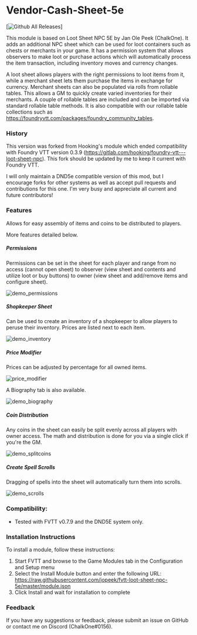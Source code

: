 # Vendor-Cash-Sheet-5e
[![Github All Releases](https://img.shields.io/github/downloads/jopeek/fvtt-loot-sheet-npc-5e/total.svg)]

This module is based on Loot Sheet NPC 5E by Jan Ole Peek (ChalkOne). It adds an additional NPC sheet which can be used for loot containers such as chests or merchants in your game. It has a permission system that allows observers to make loot or purchase actions which will automatically process the item transaction, including inventory moves and currency changes. 

A loot sheet allows players with the right permissions to loot items from it, while a merchant sheet lets them purchase the items in exchange for currency. Merchant sheets can also be populated via rolls from rollable tables. This allows a GM to quickly create varied inventories for their merchants. A couple of rollable tables are included and can be imported via standard rollable table methods. It is also compatible with our rollable table collections such as https://foundryvtt.com/packages/foundry_community_tables.

### History

This version was forked from Hooking's module which ended compatibility with Foundry VTT version 0.3.9 (https://gitlab.com/hooking/foundry-vtt---loot-sheet-npc). This fork should be updated by me to keep it current with Foundry VTT.

I will only maintain a DND5e compatible version of this mod, but I encourage forks for other systems as well as accept pull requests and contributions for this one. I'm very busy and appreciate all current and future contributors!

### Features

Allows for easy assembly of items and coins to be distributed to players.

More features detailed below.

##### Permissions
Permissions can be set in the sheet for each player and range from no access (cannot open sheet) to observer (view sheet and contents and utilize loot or buy buttons) to owner (view sheet and add/remove items and configure sheet).

![demo_permissions](https://thumbs.gfycat.com/CaringWildKoi-size_restricted.gif)

##### Shopkeeper Sheet
Can be used to create an inventory of a shopkeeper to allow players to peruse their inventory. Prices are listed next to each item.

![demo_inventory](https://raw.githubusercontent.com/jopeek/fvtt-loot-sheet-npc-5e/master/images/demo_inventory.jpg)

##### Price Modifier
Prices can be adjusted by percentage for all owned items.

![price_modifier](https://thumbs.gfycat.com/WelloffFortunateInganue-size_restricted.gif)

A Biography tab is also available.

![demo_biography](https://raw.githubusercontent.com/jopeek/fvtt-loot-sheet-npc-5e/master/images/demo_biography.jpg)

##### Coin Distribution
Any coins in the sheet can easily be split evenly across all players with owner access. The math and distribution is done for you via a single click if you're the GM.

![demo_splitcoins](https://thumbs.gfycat.com/ElementaryDependentGalapagosdove-size_restricted.gif)

##### Create Spell Scrolls
Dragging of spells into the sheet will automatically turn them into scrolls.

![demo_scrolls](https://thumbs.gfycat.com/LividAccurateFluke-size_restricted.gif)

### Compatibility:
- Tested with FVTT v0.7.9 and the DND5E system only.

### Installation Instructions

To install a module, follow these instructions:

1. Start FVTT and browse to the Game Modules tab in the Configuration and Setup menu
2. Select the Install Module button and enter the following URL: https://raw.githubusercontent.com/jopeek/fvtt-loot-sheet-npc-5e/master/module.json
3. Click Install and wait for installation to complete 

### Feedback

If you have any suggestions or feedback, please submit an issue on GitHub or contact me on Discord (ChalkOne#0156).

